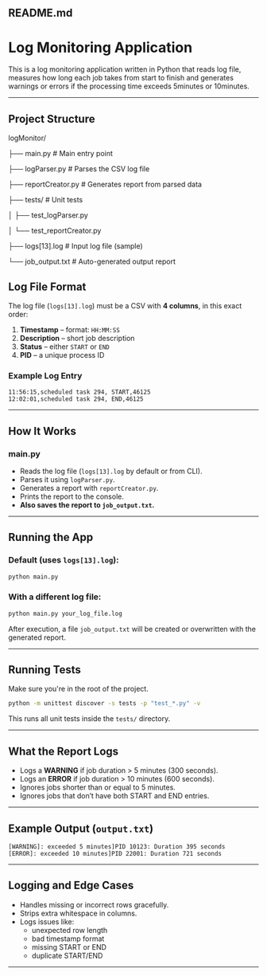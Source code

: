 ## README.md

# Log Monitoring Application

This is a log monitoring application written in Python that reads log file, measures how long each job takes from start to finish and generates warnings or errors if the processing time exceeds 5minutes or 10minutes.

---

## Project Structure

logMonitor/

├── main.py               # Main entry point

├── logParser.py          # Parses the CSV log file

├── reportCreator.py      # Generates report from parsed data

├── tests/                # Unit tests

│   ├── test_logParser.py

│   └── test_reportCreator.py

├── logs[13].log          # Input log file (sample)

└── job_output.txt        # Auto-generated output report

## Log File Format

The log file (`logs[13].log`) must be a CSV with **4 columns**, in this exact order:

1. **Timestamp** – format: `HH:MM:SS`
2. **Description** – short job description
3. **Status** – either `START` or `END`
4. **PID** – a unique process ID

### Example Log Entry
```
11:56:15,scheduled task 294, START,46125
12:02:01,scheduled task 294, END,46125
```

---

## How It Works

### main.py
- Reads the log file (`logs[13].log` by default or from CLI).
- Parses it using `logParser.py`.
- Generates a report with `reportCreator.py`.
- Prints the report to the console.
- **Also saves the report to `job_output.txt`.**

---

## Running the App

### Default (uses `logs[13].log`):

```bash
python main.py
```

### With a different log file:

```bash
python main.py your_log_file.log
```

After execution, a file `job_output.txt` will be created or overwritten with the generated report.

---

## Running Tests

Make sure you're in the root of the project.

```bash
python -m unittest discover -s tests -p "test_*.py" -v
```

This runs all unit tests inside the `tests/` directory.

---

## What the Report Logs

- Logs a **WARNING** if job duration > 5 minutes (300 seconds).
- Logs an **ERROR** if job duration > 10 minutes (600 seconds).
- Ignores jobs shorter than or equal to 5 minutes.
- Ignores jobs that don’t have both START and END entries.

---

## Example Output (`output.txt`)

```
[WARNING]: exceeded 5 minutes]PID 10123: Duration 395 seconds 
[ERROR]: exceeded 10 minutes]PID 22001: Duration 721 seconds 
```

---

## Logging and Edge Cases

- Handles missing or incorrect rows gracefully.
- Strips extra whitespace in columns.
- Logs issues like:
  - unexpected row length
  - bad timestamp format
  - missing START or END
  - duplicate START/END

---
